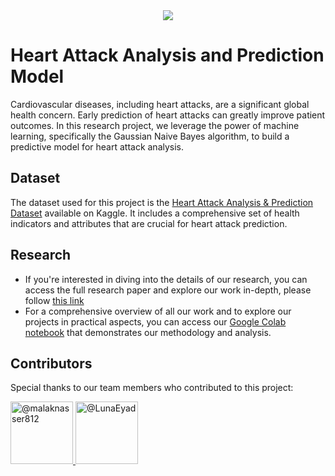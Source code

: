 <div align="center">
  <img src="https://imgur.com/tMilNRf.png" />
</div>

# Heart Attack Analysis and Prediction Model

Cardiovascular diseases, including heart attacks, are a significant global health concern. Early prediction of heart attacks can greatly improve patient outcomes. In this research project, we leverage the power of machine learning, specifically the Gaussian Naive Bayes algorithm, to build a predictive model for heart attack analysis.

## Dataset

The dataset used for this project is the [Heart Attack Analysis & Prediction Dataset](https://www.kaggle.com/datasets/rashikrahmanpritom/heart-attack-analysis-prediction-dataset) available on Kaggle. It includes a comprehensive set of health indicators and attributes that are crucial for heart attack prediction.

## Research
- If you're interested in diving into the details of our research, you can access the full research paper and explore our work in-depth, please follow [this link](https://www.mediafire.com/file/j8ud8jx6ut4ewzb/Heart_Attack_Analysis_And_Prediction.pdf/file) 
- For a comprehensive overview of all our work and to explore our projects in practical aspects, you can access our [Google Colab notebook](https://colab.research.google.com/drive/1TPFqBmjrZnJw57dbTQmtTrCRvKFccp_b?usp=sharing) that demonstrates our methodology and analysis.

## Contributors

Special thanks to our team members who contributed to this project:

<div align="left">
  <a href="https://github.com/malaknasser812">
    <img src="https://github.com/malaknasser812.png" width="100px" alt="@malaknasser812">
  </a>
  <a href="https://github.com/LunaEyad">
    <img src="https://github.com/LunaEyad.png" width="100px" alt="@LunaEyad">
  </a>
</div>
